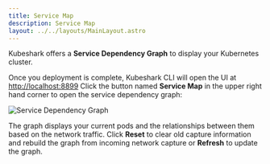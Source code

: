 ```yaml
---
title: Service Map
description: Service Map
layout: ../../layouts/MainLayout.astro
---
```


Kubeshark offers a **Service Dependency Graph** to display your Kubernetes cluster.

Once you deployment is complete, Kubeshark CLI will open the UI at [http://localhost:8899](http://localhost:8899)
Click the button named **Service Map** in the upper right hand corner to open the service dependency graph:

![Service Dependency Graph](/service-dependency-graph.png)

The graph displays your current pods and the relationships between them based on the network traffic.
Click **Reset** to clear old capture information and rebuild the graph from incoming network capture
or **Refresh** to update the graph.
